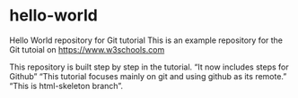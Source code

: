 # hello-world
Hello World repository for Git tutorial
This is an example repository for the Git tutoial on https://www.w3schools.com

This repository is built step by step in the tutorial.
“It now includes steps for Github”
“This tutorial focuses mainly on git and using github as its remote.”
“This is html-skeleton branch”.